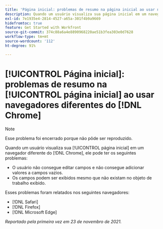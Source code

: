 ```yaml
---
title: 'Página inicial: problemas de resumo na página inicial ao usar navegadores diferentes do Chrome'
description: Quando um usuário visualiza sua página inicial em um navegador diferente do Chrome, ele pode ter vários problemas.
exl-id: 7e1935e4-2814-4527-a65a-301f4b9a9669
hidefromtoc: true
feature: Get Started with Workfront
source-git-commit: 374c88a6a4e8890968220ae51b3fea303e0d7628
workflow-type: tm+mt
source-wordcount: '112'
ht-degree: 91%

---
```


# [!UICONTROL Página inicial]: problemas de resumo na [!UICONTROL página inicial] ao usar navegadores diferentes do [!DNL Chrome]

>[!NOTE]
>
>Esse problema foi encerrado porque não pôde ser reproduzido.


Quando um usuário visualiza sua [!UICONTROL página inicial] em um navegador diferente do [!DNL Chrome], ele pode ter os seguintes problemas:

* O usuário não consegue editar campos e não consegue adicionar valores a campos vazios.
* Os campos podem ser exibidos mesmo que não existam no objeto de trabalho exibido.

Esses problemas foram relatados nos seguintes navegadores:

* [!DNL Safari]
* [!DNL Firefox]
* [!DNL Microsoft Edge]

_Reportado pela primeira vez em 23 de novembro de 2021._
